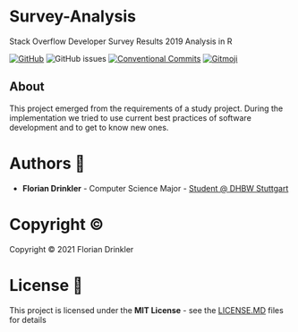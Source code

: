 # Survey-Analysis
Stack Overflow Developer Survey Results 2019 Analysis in R

[![GitHub](https://img.shields.io/github/license/drinkler/survey-analysis)](https://github.com/drinkler/survey-analysis/blob/master/LICENSE)
![GitHub issues](https://img.shields.io/github/issues/drinkler/survey-analysis)
[![Conventional Commits](https://img.shields.io/badge/Conventional%20Commits-1.0.0-yellow.svg)](https://conventionalcommits.org)
[![Gitmoji](https://img.shields.io/badge/gitmoji-%20😜%20😍-FFDD67.svg?style=flat)](https://gitmoji.carloscuesta.me)

## About

This project emerged from the requirements of a study project. During the implementation we tried to use current best practices of software development and to get to know new ones.

# Authors :busts_in_silhouette:

-   **Florian Drinkler** - Computer Science Major - [Student @ DHBW Stuttgart](https://www.dhbw-stuttgart.de/home/)

# Copyright :copyright:

Copyright :copyright: 2021 Florian Drinkler

# License :page_facing_up:

This project is licensed under the **MIT License** - see the [LICENSE.MD](https://www.github.com/drinkler/survey-analysis/blob/master/LICENSE) files for details
